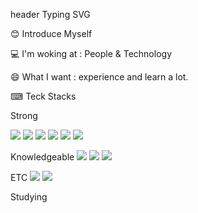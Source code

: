 
header Typing SVG

😊 Introduce Myself

💻 I'm woking at : People & Technology

😄 What I want : experience and learn a lot.

⌨ Teck Stacks

Strong

<img src="https://img.shields.io/badge/JavaScript-3766AB?style=flat-square&logo=JavaScript&logoColor=white"/></a>
<img src="https://img.shields.io/badge/HTML-3766AB?style=flat-square&logo=HTML&logoColor=white"/></a>
<img src="https://img.shields.io/badge/CSS-3766AB?style=flat-square&logo=CSS&logoColor=white"/></a>
<img src="https://img.shields.io/badge/React-3766AB?style=flat-square&logo=React&logoColor=white"/></a>
<img src="https://img.shields.io/badge/Redux-3766AB?style=flat-square&logo=Redux&logoColor=white"/></a>
<img src="https://img.shields.io/badge/StyledComponents-3766AB?style=flat-square&logo=StyledComponents&logoColor=white"/></a>

       

Knowledgeable
<img src="https://img.shields.io/badge/Java-3766AB?style=flat-square&logo=Java&logoColor=white"/></a>
<img src="https://img.shields.io/badge/MySQL-3766AB?style=flat-square&logo=MySQL&logoColor=white"/></a>
<img src="https://img.shields.io/badge/Spring-3766AB?style=flat-square&logo=Spring&logoColor=white"/></a>
 

ETC
<img src="https://img.shields.io/badge/Notion-3766AB?style=flat-square&logo=Notion&logoColor=white"/></a>
<img src="https://img.shields.io/badge/Slack-3766AB?style=flat-square&logo=Slack&logoColor=white"/></a>
    

Studying

